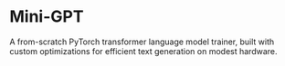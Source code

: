 # Mini-GPT
A from-scratch PyTorch transformer language model trainer, built with custom optimizations for efficient text generation on modest hardware.
